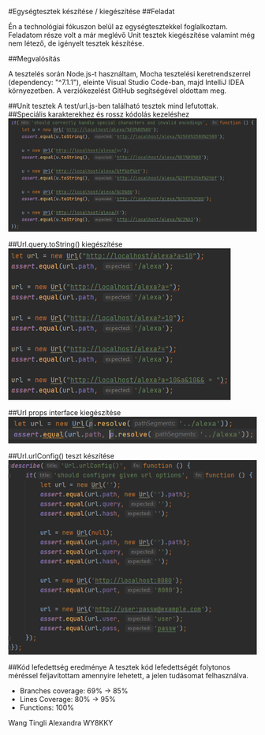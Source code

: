 #Egységtesztek készítése / kiegészítése
##Feladat

Én a technológiai fókuszon belül az egységtesztekkel foglalkoztam. Feladatom része volt a már meglévő Unit tesztek kiegészítése valamint még nem létező, de igényelt tesztek készítése. 

##Megvalósítás

A tesztelés során Node.js-t használtam, Mocha tesztelési keretrendszerrel (dependency: "^7.1.1"), eleinte Visual Studio Code-ban, majd IntelliJ IDEA környezetben. A verziókezelést GitHub segítségével oldottam meg.

##Unit tesztek
A test/url.js-ben található tesztek mind lefutottak.
##Speciális karakterekhez és rossz kódolás kezeléshez
![](images/unit_specialcharacters.png)

##Url.query.toString() kiegészítése
![](images/unit_tostring.png)

##Url props interface kiegészítése
![](images/unit_urlprops.png)

##Url.urlConfig() teszt készítése
![](images/unit_urlconfig.png)

##Kód lefedettség eredménye
A tesztek kód lefedettségét folytonos méréssel feljavítottam amennyire lehetett, a jelen tudásomat felhasználva.
- Branches coverage: 69% → 85%
- Lines Coverage: 80% → 95%
- Functions: 100%

Wang Tingli Alexandra WY8KKY